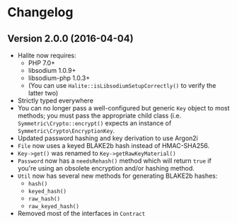 # Changelog

## Version 2.0.0 (2016-04-04)

* Halite now requires:
  * PHP 7.0+
  * libsodium 1.0.9+
  * libsodium-php 1.0.3+
  * (You can use `Halite::isLibsodiumSetupCorrectly()` to verify the
    latter two)
* Strictly typed everywhere
* You can no longer pass a well-configured but generic `Key` object to
  most methods; you must pass the appropriate child class (i.e.
  `Symmetric\Crypto::encrypt()` expects an instance of 
  `Symmetric\Crypto\EncryptionKey`.
* Updated password hashing and key derivation to use Argon2i
* `File` now uses a keyed BLAKE2b hash instead of HMAC-SHA256.
* `Key->get()` was renamed to `Key->getRawKeyMaterial()`
* `Password` now has a `needsRehash()` method which will return `true`
  if you're using an obsolete encryption and/or hashing method.
* `Util` now has several new methods for generating BLAKE2b hashes:
  * `hash()`
  * `keyed_hash()`
  * `raw_hash()`
  * `raw_keyed_hash()`
* Removed most of the interfaces in `Contract`

